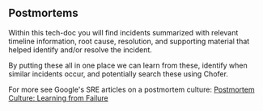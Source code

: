 ## Postmortems

Within this tech-doc you will find incidents summarized with relevant timeline information, root cause, resolution, and supporting material that helped identify and/or resolve the incident.

By putting these all in one place we can learn from these, identify when similar incidents occur, and potentially search these using Chofer.

For more see Google's SRE articles on a postmortem culture:
[Postmortem Culture: Learning from Failure](https://sre.google/sre-book/example-postmortem/#id-lM2ulFwsKD)
